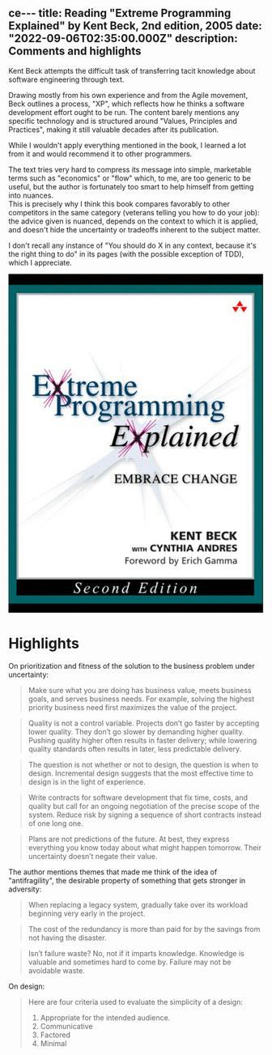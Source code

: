 ce---
title: Reading "Extreme Programming Explained" by Kent Beck, 2nd edition, 2005
date: "2022-09-06T02:35:00.000Z"
description: Comments and highlights
---

Kent Beck attempts the difficult task of transferring tacit knowledge about software engineering through text.  

Drawing mostly from his own experience and from the Agile movement, Beck outlines a process, "XP", which reflects how he thinks a software development effort ought to be run. The content barely mentions any specific technology and is structured around "Values, Principles and Practices", making it still valuable decades after its publication.  

While I wouldn't apply everything mentioned in the book, I learned a lot from it and would recommend it to other programmers.

The text tries very hard to compress its message into simple, marketable terms such as "economics" or "flow" which, to me, are too generic to be useful, but the author is fortunately too smart to help himself from getting into nuances.  
This is precisely why I think this book compares favorably to other competitors in the same category (veterans telling you how to do your job): the advice given is nuanced, depends on the context to which it is applied, and doesn't hide the uncertainty or tradeoffs inherent to the subject matter.

I don't recall any instance of "You should do X in any context, because it's the right thing to do" in its pages (with the possible exception of TDD), which I appreciate.

![Cover](cover.png "Extreme programming Explained by Kent Beck with Cynthia Andres, 2nd Edition")

# Highlights

On prioritization and fitness of the solution to the business problem under uncertainty:

> Make sure what you are doing has business value, meets business goals, and serves business needs. For example, solving the highest priority business need first maximizes the value of the project.

> Quality is not a control variable. Projects don’t go faster by accepting lower quality. They don’t go slower by demanding higher quality. Pushing quality higher often results in faster delivery; while lowering quality standards often results in later, less predictable delivery.

> The question is not whether or not to design, the question is when to design. Incremental design suggests that the most effective time to design is in the light of experience.

> Write contracts for software development that fix time, costs, and quality but call for an ongoing negotiation of the precise scope of the system. Reduce risk by signing a sequence of short contracts instead of one long one.

> Plans are not predictions of the future. At best, they express everything you know today about what might happen tomorrow. Their uncertainty doesn’t negate their value.

The author mentions themes that made me think of the idea of "antifragility", the desirable property of something that gets stronger in adversity:

> When replacing a legacy system, gradually take over its workload beginning very early in the project.

> The cost of the redundancy is more than paid for by the savings from not having the disaster.

> Isn’t failure waste? No, not if it imparts knowledge. Knowledge is valuable and sometimes hard to come by. Failure may not be avoidable waste.

On design:

> Here are four criteria used to evaluate the simplicity of a design:   
> 1. Appropriate for the intended audience.
> 2. Communicative
> 3. Factored
> 4. Minimal


